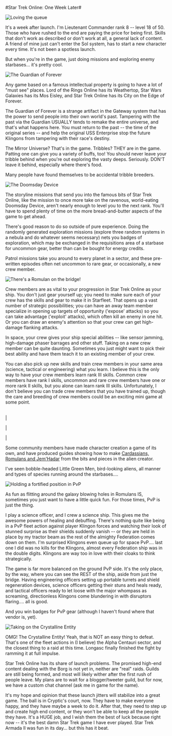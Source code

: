 #Star Trek Online: One Week Later#

![](http://westkarana.com/wp-content/uploads/2010/02/queue.jpg "Loving the queue")

It's a week after launch. I'm Lieutenant Commander rank 8 -- level 18 of 50. Those who have rushed to the end are paying the price for being first. Skills that don't work as described or don't work at all, a general lack of content. A friend of mine just can't enter the Sol system, has to start a new character every time. It's not been a spotless launch.

But when you're in the game, just doing missions and exploring enemy starbases... it's pretty cool.

![](http://westkarana.com/wp-content/uploads/2010/02/GameClient-2010-02-05-22-48-37-08.jpg "The Guardian of Forever")

Any game based on a famous intellectual property is going to have a lot of "must see" places. Lord of the Rings Online has its Weathertop, Star Wars Galaxies has its Mos Eisley, and Star Trek Online has its City on the Edge of Forever.

The Guardian of Forever is a strange artifact in the Gateway system that has the power to send people into their own world's past. Tampering with the past via the Guardian USUALLY tends to remake the entire universe, and that's what happens here. You must return to the past -- the time of the original series -- and help the original USS Enterprise stop the future Klingons from tampering with their race's destiny.

The Mirror Universe? That's in the game. Tribbles? THEY are in the game. Patting one can give you a variety of buffs, too! You should never leave your tribble behind when you're out exploring the vasty deeps. Seriously. DON'T leave it behind, especially where there's food.

Many people have found themselves to be accidental tribble breeders.

![](http://westkarana.com/wp-content/uploads/2010/02/GameClient-2010-02-06-20-13-04-61.jpg "The Doomsday Device")

The storyline missions that send you into the famous bits of Star Trek Online, like the mission to once more take on the ravenous, world-eating Doomsday Device, aren't nearly enough to level you to the next rank. You'll have to spend plenty of time on the more bread-and-butter aspects of the game to get ahead.

There's good reason to do so outside of pure experience. Doing the randomly generated exploration missions (explore three random systems in a nebula and do whatever seems necessary) nets you badges of exploration, which may be exchanged in the requisitions area of a starbase for uncommon gear, better than can be bought for energy credits.

Patrol missions take you around to every planet in a sector, and these pre-written episodes often net uncommon to rare gear, or occasionally, a new crew member.

![](http://westkarana.com/wp-content/uploads/2010/02/GameClient-2010-02-07-22-03-55-40.jpg "There's a Romulan on the bridge!")

Crew members are as vital to your progression in Star Trek Online as your ship. You don't just gear yourself up; you need to make sure each of your crew has the skills and gear to make it in Starfleet. That opens up a vast number of strategic possibilities; you can have an away team member specialize in opening up targets of opportunity ('expose' attacks) so you can take advantage ('exploit' attacks), which often kill an enemy in one hit. Or you can draw an enemy's attention so that your crew can get high-damage flanking attacks.

In space, your crew gives your ship special abilities -- like sensor jamming, high-damage phaser barrages and other stuff. Taking on a new crew member can be quite daunting. Sometimes you just might want to pick their best ability and have them teach it to an existing member of your crew.

You can also pick up new skills and train crew members in your same area (science, tactical or engineering) what you learn. I believe this is the only way to have your crew members learn rank III skills. Common crew members have rank I skills, uncommon and rare crew members have one or more rank II skills, but you alone can learn rank III skills. Unfortunately, I don't believe you can trade crew members that you have trained up, though the care and breeding of crew members could be an exciting mini game at some point.



|  |  |
| --- | --- |
| 

 | 

 |



Some community members have made character creation a game of its own, and have produced guides showing how to make [Cardassians, Romulans and Jem'Hadar](http://stotricorder.com/index.php?option=com_content&view=article&id=76:how-to-create-a-cardassian-&catid=1:latest-news) from the bits and pieces in the alien creator.

I've seen bobble-headed Little Green Men, bird-looking aliens, all manner and types of species running around the starbases....

![](http://westkarana.com/wp-content/uploads/2010/02/GameClient-2010-02-07-22-49-53-08.jpg "Holding a fortified position in PvP")

As fun as flitting around the galaxy blowing holes in Romulans IS, sometimes you just want to have a little quick fun. For those times, PvP is just the thing.

I play a science officer, and I crew a science ship. This gives me the awesome powers of healing and debuffing. There's nothing quite like being in a PvP fleet action against player Klingon forces and watching their look of stunned surprise as their shields suddenly vanish -- or they are held in place by my tractor beam as the rest of the almighty Federation comes down on them. I'm surprised Klingons even queue up for space PvP.... last one I did was no kills for the Klingons, almost every Federation ship was in the double digits. Klingons are way too in love with their cloaks to think strategically.

The game is far more balanced on the ground PvP side. It's the only place, by the way, where you can see the REST of the ship, aside from just the bridge. Having engineering officers setting up portable turrets and shield regeneration devices, science officers getting their stuns and heals ready, and tactical officers ready to let loose with the major whompass as screaming, directionless Klingons come blundering in with disruptors flaring.... all is good.

And you win badges for PvP gear (although I haven't found where that vendor is, yet).

![](http://westkarana.com/wp-content/uploads/2010/02/GameClient-2010-02-06-21-38-59-83.jpg "Taking on the Crystalline Entity")

OMG! The Crystalline Entity! Yeah, that is NOT an easy thing to defeat. That's one of the fleet actions in (I believe) the Alpha Centauri sector, and the closest thing to a raid at this time. Longasc finally finished the fight by ramming it at full impulse.

Star Trek Online has its share of launch problems. The promised high-end content dealing with the Borg is not yet in, neither are "real" raids. Guilds are still being formed, and most will likely wither after the first rush of people leave. My plans are to wait for a blogger/tweeter guild, but for now, we have a custom chat channel (ask me in game for the name).

It's my hope and opinion that these launch jitters will stabilize into a great game. The ball is in Cryptic's court, now. They have to make everyone happy, and they have maybe a week to do it. After that, they need to step up and create high end content, or they won't be able to keep all the people they have. It's a HUGE job, and I wish them the best of luck because right now -- it's the best damn Star Trek game I have ever played. Star Trek Armada II was fun in its day... but this has it beat.

